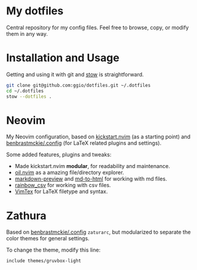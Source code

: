 # My dotfiles

Central repository for my config files.
Feel free to browse, copy, or modify them in any way.

# Installation and Usage

Getting and using it with git and [stow](https://www.gnu.org/software/stow/) is straightforward.


``` Bash
git clone git@github.com:ggio/dotfiles.git ~/.dotfiles
cd ~/.dotfiles
stow --dotfiles .
```

# Neovim

My Neovim configuration, based on [kickstart.nvim](https://github.com/nvim-lua/kickstart.nvim) (as a starting point) and [benbrastmckie/.config](https://github.com/benbrastmckie/.config) (for LaTeX related plugins and settings).

Some added features, plugins and tweaks:

* Made kickstart.nvim **modular**, for readability and maintenance.
* [oil.nvim](https://github.com/stevearc/oil.nvim) as a amazing file/directory explorer.
* [markdown-preview](https://github.com/iamcco/markdown-preview.nvim) and [md-to-html](https://github.com/realprogrammersusevim/md-to-html.nvim) for working with md files.
* [rainbow_csv](https://github.com/cameron-wags/rainbow_csv.nvim) for working with csv files.
* [VimTex](https://github.com/lervag/vimtex) for LaTeX filetype and syntax.

# Zathura

Based on [benbrastmckie/.config](https://github.com/benbrastmckie/.config)
`zaturarc`, but modularized to separate the color themes for general settings.

To change the theme, modify this line:

``` zaturarc
include themes/gruvbox-light
```
